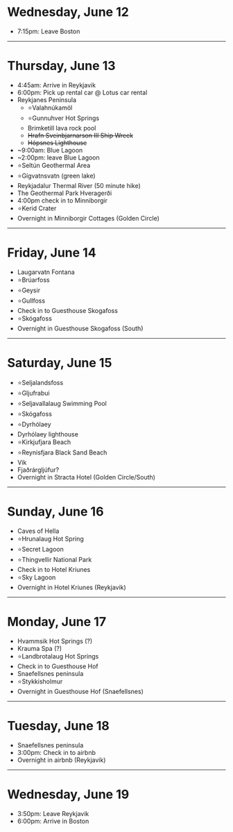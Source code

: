 # Wednesday, June 12
- 7:15pm: Leave Boston
***
# Thursday, June 13
- 4:45am: Arrive in Reykjavik
- 6:00pm: Pick up rental car @ Lotus car rental
- Reykjanes Peninsula 
	- ⭐Valahnúkamöl
	- ⭐Gunnuhver Hot Springs
	- Brimketill lava rock pool
	- ~~Hrafn Sveinbjarnarson III Ship Wreck~~
	- ~~Hópsnes Lighthouse~~
- ~9:00am: Blue Lagoon
- ~2:00pm: leave Blue Lagoon
- ⭐Seltún Geothermal Area
- ⭐Gígvatnsvatn (green lake)
- Reykjadalur Thermal River (50 minute hike)
- The Geothermal Park Hveragerði
- 4:00pm check in to Minniborgir
- ⭐Kerid Crater
- Overnight in Minniborgir Cottages (Golden Circle)
***
# Friday, June 14
- Laugarvatn Fontana
- ⭐Brúarfoss
- ⭐Geysir
- ⭐Gullfoss
- Check in to Guesthouse Skogafoss
- ⭐Skógafoss
- Overnight in Guesthouse Skogafoss (South)
***
# Saturday, June 15
- ⭐Seljalandsfoss
- ⭐Gljufrabui
- ⭐Seljavallalaug Swimming Pool
- ⭐Skógafoss
- ⭐Dyrhólaey
- Dyrhólaey lighthouse
- ⭐Kirkjufjara Beach
- ⭐Reynisfjara Black Sand Beach
- Vik
- Fjaðrárgljúfur?
- Overnight in Stracta Hotel (Golden Circle/South)
***
# Sunday, June 16
- Caves of Hella
- ⭐Hrunalaug Hot Spring
- ⭐Secret Lagoon
- ⭐Thingvellir National Park
- Check in to Hotel Kriunes
- ⭐Sky Lagoon
- Overnight in Hotel Kriunes (Reykjavik)
***
# Monday, June 17
- Hvammsik Hot Springs (?)
- Krauma Spa (?)
- ⭐Landbrotalaug Hot Springs
- Check in to Guesthouse Hof
- Snaefellsnes peninsula
- ⭐Stykkisholmur
- Overnight in Guesthouse Hof (Snaefellsnes)
***
# Tuesday, June 18
- Snaefellsnes peninsula 
- 3:00pm: Check in to airbnb 
- Overnight in airbnb (Reykjavik)
***
# Wednesday, June 19
- 3:50pm: Leave Reykjavik 
- 6:00pm: Arrive in Boston
